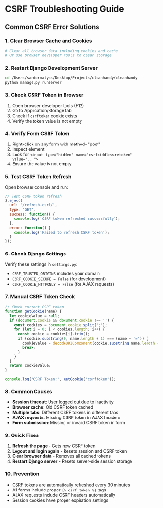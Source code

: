 # CSRF Troubleshooting Guide

## Common CSRF Error Solutions

### 1. Clear Browser Cache and Cookies
```bash
# Clear all browser data including cookies and cache
# Or use browser developer tools to clear storage
```

### 2. Restart Django Development Server
```bash
cd /Users/sandormatyas/Desktop/Projects/cleanhandy/cleanhandy
python manage.py runserver
```

### 3. Check CSRF Token in Browser
1. Open browser developer tools (F12)
2. Go to Application/Storage tab
3. Check if `csrftoken` cookie exists
4. Verify the token value is not empty

### 4. Verify Form CSRF Token
1. Right-click on any form with method="post"
2. Inspect element
3. Look for `<input type="hidden" name="csrfmiddlewaretoken" value="...">`
4. Ensure the value is not empty

### 5. Test CSRF Token Refresh
Open browser console and run:
```javascript
// Test CSRF token refresh
$.ajax({
  url: '/refresh-csrf/',
  type: 'GET',
  success: function() {
    console.log('CSRF token refreshed successfully');
  },
  error: function() {
    console.log('Failed to refresh CSRF token');
  }
});
```

### 6. Check Django Settings
Verify these settings in `settings.py`:
- `CSRF_TRUSTED_ORIGINS` includes your domain
- `CSRF_COOKIE_SECURE = False` (for development)
- `CSRF_COOKIE_HTTPONLY = False` (for AJAX requests)

### 7. Manual CSRF Token Check
```javascript
// Check current CSRF token
function getCookie(name) {
  let cookieValue = null;
  if (document.cookie && document.cookie !== '') {
    const cookies = document.cookie.split(';');
    for (let i = 0; i < cookies.length; i++) {
      const cookie = cookies[i].trim();
      if (cookie.substring(0, name.length + 1) === (name + '=')) {
        cookieValue = decodeURIComponent(cookie.substring(name.length + 1));
        break;
      }
    }
  }
  return cookieValue;
}

console.log('CSRF Token:', getCookie('csrftoken'));
```

### 8. Common Causes
- **Session timeout**: User logged out due to inactivity
- **Browser cache**: Old CSRF token cached
- **Multiple tabs**: Different CSRF tokens in different tabs
- **AJAX requests**: Missing CSRF token in AJAX headers
- **Form submission**: Missing or invalid CSRF token in form

### 9. Quick Fixes
1. **Refresh the page** - Gets new CSRF token
2. **Logout and login again** - Resets session and CSRF token
3. **Clear browser data** - Removes all cached tokens
4. **Restart Django server** - Resets server-side session storage

### 10. Prevention
- CSRF tokens are automatically refreshed every 30 minutes
- All forms include proper `{% csrf_token %}` tags
- AJAX requests include CSRF headers automatically
- Session cookies have proper expiration settings

